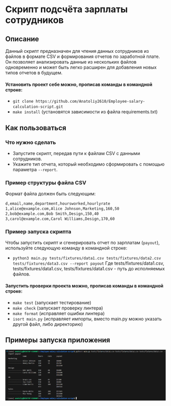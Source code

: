 # Скрипт подсчёта зарплаты сотрудников

## Описание
Данный скрипт предназначен для чтения данных сотрудников из файлов в формате CSV и формирования отчетов по заработной плате. Он позволяет анализировать данные из нескольких файлов одновременно и может быть легко расширен для добавления новых типов отчетов в будущем.

#### Установить проект себе можно, прописав команды в командной строке:
- `git clone https://github.com/Anatoliy2610/Employee-salary-calculation-script.git`
- `make install` (установятся зависимости из файла requirements.txt)

## Как пользоваться
### Что нужно сделать
- Запустите скрипт, передав пути к файлам CSV с данными сотрудников.
- Укажите тип отчета, который необходимо сформировать с помощью параметра `--report`.

### Пример структуры файла CSV
Формат файла должен быть следующим:
```
d,email,name,department,hoursworked,hourlyrate
1,alice@example.com,Alice Johnson,Marketing,160,50
2,bob@example.com,Bob Smith,Design,150,40
3,carol@example.com,Carol Williams,Design,170,60
```

### Пример запуска скрипта
Чтобы запустить скрипт и сгенерировать отчет по зарплатам (`payout`), используйте следующую команду в командной строке:
- `python3 main.py tests/fixtures/data1.csv tests/fixtures/data2.csv tests/fixtures/data3.csv --report payout`
Где tests/fixtures/data1.csv, tests/fixtures/data1.csv, tests/fixtures/data1.csv - путь до исполняемых файлов.

#### Запустить проверки проекта можно, прописав команды в командной строке:
- `make test` (запускает тестирование)
- `make check` (запускает проверку линтера)
- `make format` (исправляет ошибки линтера)
- `isort main.py` (исправляет импорты, вместо main.py можно указать другой файл, либо директорию)

## Примеры запуска приложения
![alt text](image.png)

